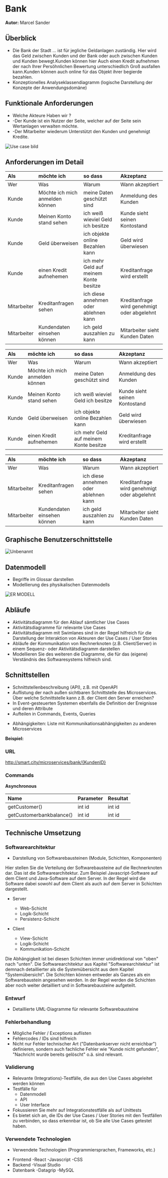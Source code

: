 # Bank

**Autor:** Marcel Sander


## Überblick

- Die Bank der Stadt … ist für jegliche Geldanlagen zuständig. Hier wird das Geld zwischen Kunden und der Bank oder auch zwischen Kunden und Kunden bewegt.Kunden können hier Auch einen Kredit aufnehmen der nach Ihrer Persöhnlichen Bewertung unterschiedlich Groß ausfallen kann.Kunden können auch online für das Objekt ihrer begierde bezahlen. 
- Konzeptionelles Analyseklassendiagramm (logische Darstellung der Konzepte der Anwendungsdomäne)


## Funktionale Anforderungen

* Welche Akteure Haben wir ?
* -Der Kunde ist ein Nutzer der Seite, welcher auf der Seite sein Wertanlagen verwalten möchte.
* -Der Mitarbeiter wiederum Unterstützt den Kunden und genehmigt Kredite. 


![Use case bild](https://user-images.githubusercontent.com/85035651/163670969-405655d4-05e7-4e99-9aa7-9215399a9f5a.png)



## Anforderungen im Detail

| **Als** | **möchte ich** | **so dass** | **Akzeptanz** |
| :------ | :----- | :------ | :-------- |
| Wer | Was | Warum | Wann akzeptiert |
| Kunde | Möchte ich mich anmelden können | meine Daten geschützt sind  | Anmeldung des Kunden  |
| Kunde | Meinen Konto stand sehen | ich weiß wieviel Geld ich besitze  | Kunde sieht seinen Kontostand |
| Kunde | Geld überweisen | ich objekte online Bezahlen kann  | Geld wird überwiesen  |
| Kunde | einen Kredit aufnehemen | ich mehr Geld auf meinem Konte besitze | Kreditanfrage wird erstellt |
| Mitarbeiter | Kreditanfragen sehen | ich diese annehmen oder ablehnen kann   | Kreditanfrage wird genehmigt oder abgelehnt  |
| Mitarbeiter | Kundendaten einsehen können | ich geld auszahlen zu kann  | Mitarbeiter sieht Kunden Daten |


| **Als** | **möchte ich** | **so dass** | **Akzeptanz** |
| :------ | :----- | :------ | :-------- |
| Wer | Was | Warum | Wann akzeptiert |
| Kunde | Möchte ich mich anmelden können | meine Daten geschützt sind  | Anmeldung des Kunden  |
| Kunde | Meinen Konto stand sehen | ich weiß wieviel Geld ich besitze  | Kunde sieht seinen Kontostand |
| Kunde | Geld überweisen | ich objekte online Bezahlen kann  | Geld wird überwiesen  |
| Kunde | einen Kredit aufnehemen | ich mehr Geld auf meinem Konte besitze | Kreditanfrage wird erstellt |


| **Als** | **möchte ich** | **so dass** | **Akzeptanz** |
| :------ | :----- | :------ | :-------- |
| Wer | Was | Warum | Wann akzeptiert |
| Mitarbeiter | Kreditanfragen sehen | ich diese annehmen oder ablehnen kann   | Kreditanfrage wird genehmigt oder abgelehnt  |
| Mitarbeiter | Kundendaten einsehen können | ich geld auszahlen zu kann  | Mitarbeiter sieht Kunden Daten |


## Graphische Benutzerschnittstelle

![Unbenannt](https://user-images.githubusercontent.com/85035651/165083950-2240ed4d-651c-4cdb-9f6d-c683982b9115.png)


## Datenmodell 

- Begriffe im Glossar darstellen
- Modellierung des physikalischen Datenmodells 


![ER MODELL](https://user-images.githubusercontent.com/85035651/163670979-a801632b-f69b-43be-8d7c-15812aa51151.png)


## Abläufe

- Aktivitätsdiagramm für den Ablauf sämtlicher Use Cases
- Aktivitätsdiagramme für relevante Use Cases
- Aktivitätsdiagramm mit Swimlanes sind in der Regel hilfreich 
  für die Darstellung der Interaktion von Akteuren der Use Cases / User Stories
- Abläufe der Kommunikation von Rechnerknoten (z.B. Client/Server)
  in einem Sequenz- oder Aktivitätsdiagramm darstellen
- Modellieren Sie des weiteren die Diagramme, die für das (eigene) Verständnis des
  Softwaresystems hilfreich sind. 


## Schnittstellen

- Schnittstellenbeschreibung (API), z.B. mit OpenAPI 
- Auflistung der nach außen sichtbaren Schnittstelle des Microservices. Über welche Schnittstelle kann z.B. der Client den Server erreichen?
- In Event-gesteuerten Systemen ebenfalls die Definition der Ereignisse und deren Attribute
- Aufteilen in Commands, Events, Queries
* Abhängigkeiten: Liste mit Kommunikationsabhängigkeiten zu anderen Microservices

**Beispiel:**

### URL

http://smart.city/microservices/bank/{KundenID}

### Commands


**Asynchronous**

| **Name** | **Parameter** | **Resultat** |
| :------ | :----- | :------ |
| getCustomer() | int id | int id |
| getCustomerbankbalance() | int id | int id |


## Technische Umsetzung


### Softwarearchitektur

- Darstellung von Softwarebausteinen (Module, Schichten, Komponenten)

Hier stellen Sie die Verteilung der Softwarebausteine auf die Rechnerknoten dar. Das ist die Softwarearchitektur. Zum Beispiel Javascript-Software auf dem Client und Java-Software auf dem Server. In der Regel wird die Software dabei sowohl auf dem Client als auch auf dem Server in Schichten dargestellt.

* Server
  * Web-Schicht
  * Logik-Schicht
  * Persistenz-Schicht

* Client
  * View-Schicht
  * Logik-Schicht
  * Kommunikation-Schicht

Die Abhängigkeit ist bei diesen Schichten immer unidirektional von "oben" nach "unten". Die Softwarearchitektur aus Kapitel "Softwarearchitektur" ist demnach detaillierter als die Systemübersicht aus dem Kapitel "Systemübersicht". Die Schichten können entweder als Ganzes als ein Softwarebaustein angesehen werden. In der Regel werden die Schichten aber noch weiter detailliert und in Softwarebausteine aufgeteilt. 



### Entwurf

- Detaillierte UML-Diagramme für relevante Softwarebausteine

### Fehlerbehandlung 

* Mögliche Fehler / Exceptions auflisten
* Fehlercodes / IDs sind hilfreich
* Nicht nur Fehler technischer Art ("Datenbankserver nicht erreichbar") definieren, sondern auch fachliche Fehler wie "Kunde nicht gefunden", "Nachricht wurde bereits gelöscht" o.ä. sind relevant. 

### Validierung

* Relevante (Integrations)-Testfälle, die aus den Use Cases abgeleitet werden können
* Testfälle für 
  - Datenmodell
  - API
  - User Interface
* Fokussieren Sie mehr auf Integrationstestfälle als auf Unittests
* Es bietet sich an, die IDs der Use Cases / User Stories mit den Testfällen zu verbinden,
  so dass erkennbar ist, ob Sie alle Use Cases getestet haben.

### Verwendete Technologien

- Verwendete Technologien (Programmiersprachen, Frameworks, etc.)

* Frontend
  -React
  -Javascript
  -CSS
* Backend
  -Visual Studio
* Datenbank
  -Datagrip
  -MySQL
